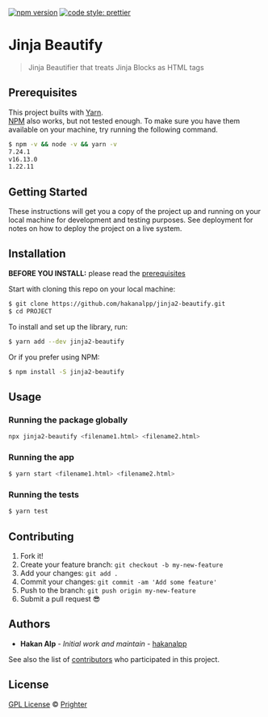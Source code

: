 [![npm version](https://badge.fury.io/js/@prighter%2Fjinja2-beautify.svg)](https://badge.fury.io/js/@prighter%2Fjinja2-beautify)
[![code style: prettier](https://img.shields.io/badge/code_style-prettier-ff69b4.svg?style=flat-square)](https://github.com/prettier/prettier)

# Jinja Beautify

> Jinja Beautifier that treats Jinja Blocks as HTML tags 

## Prerequisites

This project builts with [Yarn](https://yarnpkg.com/).\
[NPM](https://npmjs.org/) also works, but not tested enough.
To make sure you have them available on your machine,
try running the following command.

```sh
$ npm -v && node -v && yarn -v
7.24.1
v16.13.0
1.22.11
```
## Getting Started

These instructions will get you a copy of the project up and running on your local machine for development and testing purposes. See deployment for notes on how to deploy the project on a live system.

## Installation

**BEFORE YOU INSTALL:** please read the [prerequisites](#prerequisites)

Start with cloning this repo on your local machine:

```sh
$ git clone https://github.com/hakanalpp/jinja2-beautify.git
$ cd PROJECT
```

To install and set up the library, run:

```sh
$ yarn add --dev jinja2-beautify
```

Or if you prefer using NPM:

```sh
$ npm install -S jinja2-beautify
```

## Usage

### Running the package globally

```sh
npx jinja2-beautify <filename1.html> <filename2.html>
```


### Running the app

```sh
$ yarn start <filename1.html> <filename2.html>
```

### Running the tests

```sh
$ yarn test
```

## Contributing

1.  Fork it!
2.  Create your feature branch: `git checkout -b my-new-feature`
3.  Add your changes: `git add .`
4.  Commit your changes: `git commit -am 'Add some feature'`
5.  Push to the branch: `git push origin my-new-feature`
6.  Submit a pull request :sunglasses:


## Authors

* **Hakan Alp** - *Initial work and maintain* - [hakanalpp](https://github.com/hakanalpp)

See also the list of [contributors](https://github.com/Prighter/jinja2-beautify/contributors) who participated in this project.

## License

[GPL License](LICENSE) © [Prighter](https://prighter.com/)
 